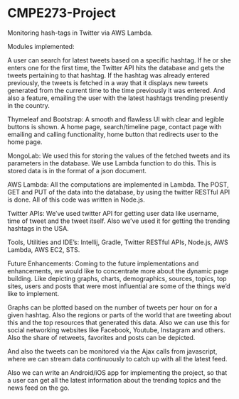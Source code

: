 # CMPE273-Project
Monitoring hash-tags in Twitter via AWS Lambda.

Modules implemented: 

A user can search for latest tweets based on a specific hashtag. If he or she enters one for the first time, the Twitter API hits the database and gets the tweets pertaining to that hashtag. If the hashtag was already entered previously, the tweets is fetched in a way that it displays new tweets generated from the current time to the time previously it was entered. And also a feature, emailing the user with the latest hashtags trending presently in the country.

Thymeleaf and Bootstrap: A smooth and flawless UI with clear and legible buttons is shown. A home page, search/timeline page, contact page with emailing and calling functionality, home button that redirects user to the home page.

MongoLab: We used this for storing the values of the fetched tweets and its parameters in the database. We use Lambda function to do this. This is stored data is in the format of a json document.

AWS Lambda: All the computations are implemented in Lambda. The POST, GET and PUT of 
the data into the database, by using the twitter RESTful API is done. All of this code was written in Node.js.

Twitter APIs: We’ve used twitter API for getting user data like username, time of tweet and the 
tweet itself. Also we’ve used it for getting the trending hashtags in the USA.

Tools, Utilities and IDE’s: Intellij, Gradle, Twitter RESTful APIs, Node.js, AWS Lambda, AWS EC2, STS.

Future Enhancements:
Coming to the future implementations and enhancements, we would like to concentrate more about the dynamic page building. Like depicting graphs, charts, demographics, sources, topics, top sites, users and posts that were most influential are some of the things we’d like to implement.

Graphs can be plotted based on the number of tweets per hour on for a given hashtag. Also the regions or parts of the world that are tweeting about this and the top resources that generated this data. Also we can use this for social networking websites like Facebook, Youtube, Instagram and others. Also the share of retweets, favorites and posts can be depicted.

And also the tweets can be monitored via the Ajax calls from javascript, where we can stream data continuously to catch up with all the latest feed.

Also we can write an Android/iOS app for implementing the project, so that a user can get all the  latest information about the trending topics and the news feed on the go.
